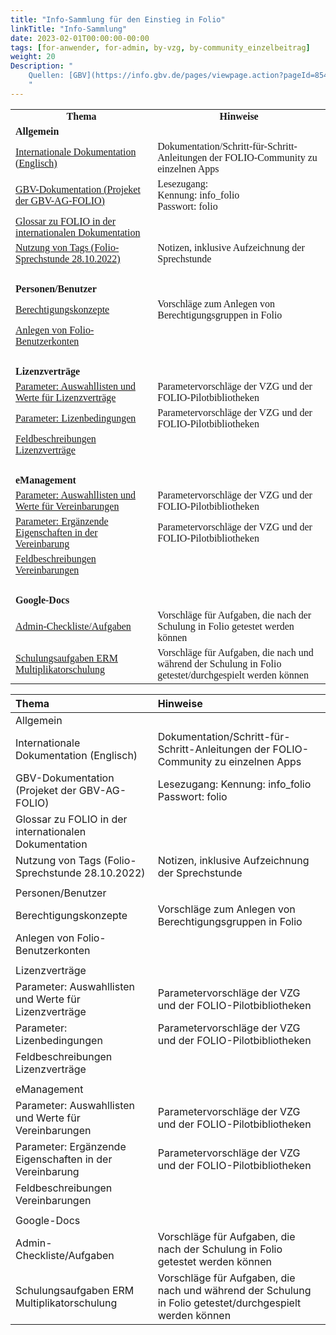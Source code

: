 ```yaml
---
title: "Info-Sammlung für den Einstieg in Folio"
linkTitle: "Info-Sammlung"
date: 2023-02-01T00:00:00-00:00
tags: [for-anwender, for-admin, by-vzg, by-community_einzelbeitrag]
weight: 20
Description: "
    Quellen: [GBV](https://info.gbv.de/pages/viewpage.action?pageId=854687772)
    "
---
```


<table cellspacing="0" border="0"><colgroup width="256"></colgroup><colgroup width="328"></colgroup><tbody><tr><td height="17" align="center"><b><font face="Liberation Serif">Thema</font></b></td><td align="center"><b><font face="Liberation Serif">Hinweise</font></b></td></tr><tr><td height="17" align="left"><b><font face="Liberation Serif">Allgemein</font></b></td><td align="left"><font face="Liberation Serif"><br></font></td></tr><tr><td height="32" align="left"><font face="Liberation Serif"><a href="https://docs.folio.org/docs/">Internationale Dokumentation (Englisch)</a></font></td><td align="left"><font face="Liberation Serif">Dokumentation/Schritt-für-Schritt-Anleitungen der FOLIO-Community zu einzelnen Apps</font></td></tr><tr><td height="47" align="left"><font face="Liberation Serif"><a href="https://info.gbv.de/display/FOLIOGBVEXTERN/GBV+FOLIO+Dokumentation">GBV-Dokumentation (Projeket der GBV-AG-FOLIO)</a></font></td><td align="left"><font face="Liberation Serif">Lesezugang:<br>Kennung: info_folio<br>Passwort: folio</font></td></tr><tr><td height="17" align="left"><font face="Liberation Serif"><a href="https://docs.folio.org/docs/glossary/">Glossar zu FOLIO in der internationalen Dokumentation</a></font></td><td align="left"><font face="Liberation Serif"><br></font></td></tr><tr><td height="17" align="left"><font face="Liberation Serif"><a href="https://info.gbv.de/display/FOLIOGBVEXTERN/2022-10-28+Besprechungsnotizen+FOLIO+Sprechstunde">Nutzung von Tags (Folio-Sprechstunde 28.10.2022)</a></font></td><td align="left"><font face="Liberation Serif">Notizen, inklusive Aufzeichnung der Sprechstunde</font></td></tr><tr><td height="17" align="left"><font face="Liberation Serif"><br></font></td><td align="left"><font face="Liberation Serif"><br></font></td></tr><tr><td height="17" align="left"><b><font face="Liberation Serif">Personen/Benutzer</font></b></td><td align="left"><font face="Liberation Serif"><br></font></td></tr><tr><td height="32" align="left"><font face="Liberation Serif"><a href="https://info.gbv.de/display/FOLIOGBVEXTERN/VZG+%5BPersonen%5D+-+Berechtigungskonzepte">Berechtigungskonzepte</a></font></td><td align="left"><font face="Liberation Serif">Vorschläge zum Anlegen von Berechtigungsgruppen in Folio</font></td></tr><tr><td height="17" align="left"><font face="Liberation Serif"><a href="https://info.gbv.de/pages/viewpage.action?pageId=727318638">Anlegen von Folio-Benutzerkonten</a></font></td><td align="left"><font face="Liberation Serif"><br></font></td></tr><tr><td height="17" align="left"><font face="Liberation Serif"><br></font></td><td align="left"><font face="Liberation Serif"><br></font></td></tr><tr><td height="17" align="left"><b><font face="Liberation Serif">Lizenzverträge</font></b></td><td align="left"><font face="Liberation Serif"><br></font></td></tr><tr><td height="32" align="left"><font face="Liberation Serif"><a href="https://info.gbv.de/pages/viewpage.action?pageId=668106767">Parameter: Auswahllisten und Werte für Lizenzverträge</a></font></td><td align="left"><font face="Liberation Serif">Parametervorschläge der VZG und der FOLIO-Pilotbibliotheken</font></td></tr><tr><td height="32" align="left"><font face="Liberation Serif"><a href="https://info.gbv.de/pages/viewpage.action?pageId=661979189">Parameter: Lizenbedingungen</a></font></td><td align="left"><font face="Liberation Serif">Parametervorschläge der VZG und der FOLIO-Pilotbibliotheken</font></td></tr><tr><td height="17" align="left"><font face="Liberation Serif"><a href="https://info.gbv.de/pages/viewpage.action?pageId=650608732">Feldbeschreibungen Lizenzverträge</a></font></td><td align="left"><font face="Liberation Serif"><br></font></td></tr><tr><td height="17" align="left"><font face="Liberation Serif"><br></font></td><td align="left"><font face="Liberation Serif"><br></font></td></tr><tr><td height="17" align="left"><b><font face="Liberation Serif">eManagement</font></b></td><td align="left"><font face="Liberation Serif"><br></font></td></tr><tr><td height="32" align="left"><font face="Liberation Serif"><a href="https://info.gbv.de/display/FOLIOGBVEXTERN/Community+%28eManagement%29%3A+Parameter%3A+Auswahllisten+und+-Werte">Parameter: Auswahllisten und Werte für Vereinbarungen</a></font></td><td align="left"><font face="Liberation Serif">Parametervorschläge der VZG und der FOLIO-Pilotbibliotheken</font></td></tr><tr><td height="32" align="left"><font face="Liberation Serif"><a href="https://info.gbv.de/pages/viewpage.action?pageId=676167734">Parameter: Ergänzende Eigenschaften in der Vereinbarung</a></font></td><td align="left"><font face="Liberation Serif">Parametervorschläge der VZG und der FOLIO-Pilotbibliotheken</font></td></tr><tr><td height="17" align="left"><font face="Liberation Serif"><a href="https://info.gbv.de/display/FOLIOGBVEXTERN/VZG+%5BeManagement%5D+-+Feldbeschreibung+Vereinbarungen">Feldbeschreibungen Vereinbarungen</a></font></td><td align="left"><font face="Liberation Serif"><br></font></td></tr><tr><td height="17" align="left"><font face="Liberation Serif"><br></font></td><td align="left"><font face="Liberation Serif"><br></font></td></tr><tr><td height="17" align="left"><b><font face="Liberation Serif">Google-Docs</font></b></td><td align="left"><font face="Liberation Serif"><br></font></td></tr><tr><td height="32" align="left"><font face="Liberation Serif"><a href="https://docs.google.com/document/d/19eaTTjwa78kOjba_7fx8kruamRfHxIVbIJ1cbvroVoo/edit">Admin-Checkliste/Aufgaben</a></font></td><td align="left"><font face="Liberation Serif">Vorschläge für Aufgaben, die nach der Schulung in Folio getestet werden können</font></td></tr><tr><td height="32" align="left"><font face="Liberation Serif"><a href="https://docs.google.com/document/d/1TxFdYYdj3nRFcvyFSyGu5MIzVT5ZiC6DVb24mkTznp4/edit">Schulungsaufgaben ERM Multiplikatorschulung</a></font></td><td align="left"><font face="Liberation Serif">Vorschläge für Aufgaben, die nach und während der Schulung in Folio getestet/durchgespielt werden können </font></td></tr></tbody></table>


|Thema|Hinweise|
|:----|:----|
|Allgemein| |
|Internationale Dokumentation (Englisch)|Dokumentation/Schritt-für-Schritt-Anleitungen der FOLIO-Community zu einzelnen Apps|
|GBV-Dokumentation (Projeket der GBV-AG-FOLIO)|Lesezugang: Kennung: info_folio Passwort: folio|
|Glossar zu FOLIO in der internationalen Dokumentation| |
|Nutzung von Tags (Folio-Sprechstunde 28.10.2022)|Notizen, inklusive Aufzeichnung der Sprechstunde|
| | |
|Personen/Benutzer| |
|Berechtigungskonzepte|Vorschläge zum Anlegen von Berechtigungsgruppen in Folio|
|Anlegen von Folio-Benutzerkonten| |
| | |
|Lizenzverträge| |
|Parameter: Auswahllisten und Werte für Lizenzverträge|Parametervorschläge der VZG und der FOLIO-Pilotbibliotheken|
|Parameter: Lizenbedingungen|Parametervorschläge der VZG und der FOLIO-Pilotbibliotheken|
|Feldbeschreibungen Lizenzverträge| |
| | |
|eManagement| |
|Parameter: Auswahllisten und Werte für Vereinbarungen|Parametervorschläge der VZG und der FOLIO-Pilotbibliotheken|
|Parameter: Ergänzende Eigenschaften in der Vereinbarung|Parametervorschläge der VZG und der FOLIO-Pilotbibliotheken|
|Feldbeschreibungen Vereinbarungen| |
| | |
|Google-Docs| |
|Admin-Checkliste/Aufgaben|Vorschläge für Aufgaben, die nach der Schulung in Folio getestet werden können|
|Schulungsaufgaben ERM Multiplikatorschulung|Vorschläge für Aufgaben, die nach und während der Schulung in Folio getestet/durchgespielt werden können |

